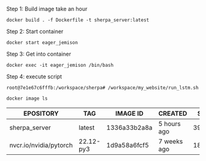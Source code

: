 Step 1: Build image take an hour
```
docker build . -f Dockerfile -t sherpa_server:latest
```

Step 2: Start container

```
docker start eager_jemison
```

Step 3: Get into container

```
docker exec -it eager_jemison /bin/bash
```

Step 4: execute script

```
root@7e1e67c6fffb:/workspace/sherpa# /workspace/my_website/run_lstm.sh
```



```bash
docker image ls
```

| EPOSITORY | TAG  |  IMAGE ID | CREATED  |  SIZE |
| --- | --- | --- | --- | --- |
| sherpa_server    | latest  |  1336a33b2a8a  | 5 hours ago  | 39.8GB |
| nvcr.io/nvidia/pytorch  | 22.12-py3  | 1d9a58a6fcf5 | 7 weeks ago  | 18.3GB |
